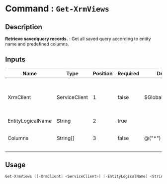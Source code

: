 # Command : `Get-XrmViews` 

## Description

**Retrieve savedquery records.** : Get all saved query according to entity name and predefined columns.

## Inputs

Name|Type|Position|Required|Default|Description
----|----|--------|--------|-------|-----------
XrmClient|ServiceClient|1|false|$Global:XrmClient|Xrm connector initialized to target instance. Use latest one by default. (CrmServiceClient)
EntityLogicalName|String|2|true||
Columns|String[]|3|false|@("*")|Specify expected columns to retrieve. (Default : all columns)


## Usage

```Powershell 
Get-XrmViews [[-XrmClient] <ServiceClient>] [-EntityLogicalName] <String> [[-Columns] <String[]>] [<CommonParameters>]
``` 


